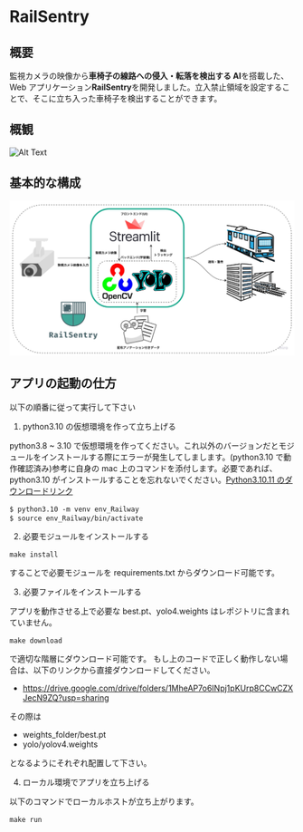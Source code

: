 # RailSentry

## 概要

監視カメラの映像から**車椅子の線路への侵入・転落を検出する AI**を搭載した、Web アプリケーション**RailSentry**を開発しました。立入禁止領域を設定することで、そこに立ち入った車椅子を検出することができます。

## 概観

![Alt Text](overview.gif)

## 基本的な構成

![Alt Text](Flowchart.jpg)

## アプリの起動の仕方

以下の順番に従って実行して下さい

1. python3.10 の仮想環境を作って立ち上げる

python3.8 ~ 3.10 で仮想環境を作ってください。これ以外のバージョンだとモジュールをインストールする際にエラーが発生してしまします。(python3.10 で動作確認済み)参考に自身の mac 上のコマンドを添付します。必要であれば、python3.10 がインストールすることを忘れないでください。[Python3.10.11 のダウンロードリンク](https://www.python.org/downloads/release/python-31011/)

```
$ python3.10 -m venv env_Railway
$ source env_Railway/bin/activate
```

2. 必要モジュールをインストールする

```
make install
```

することで必要モジュールを requirements.txt からダウンロード可能です。

3. 必要ファイルをインストールする

アプリを動作させる上で必要な best.pt、yolo4.weights はレポジトリに含まれていません。

```
make download
```

で適切な階層にダウンロード可能です。
もし上のコードで正しく動作しない場合は、以下のリンクから直接ダウンロードしてください。

- https://drive.google.com/drive/folders/1MheAP7o6INpj1pKUrp8CCwCZXJecN9ZQ?usp=sharing

その際は

- weights_folder/best.pt
- yolo/yolov4.weights

となるようにそれぞれ配置して下さい。

4. ローカル環境でアプリを立ち上げる

以下のコマンドでローカルホストが立ち上がります。

```
make run
```
